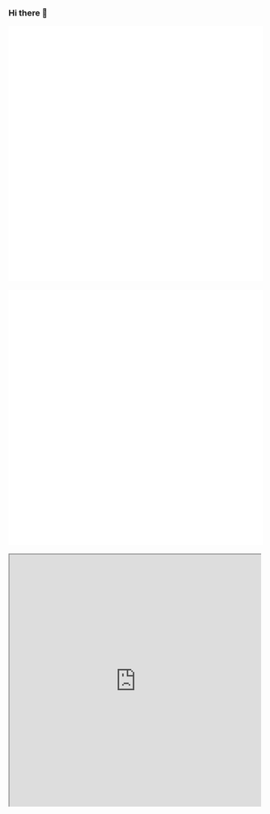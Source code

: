 ### Hi there 👋

<!--
**wis/wis** is a ✨ _special_ ✨ repository because its `README.md` (this file) appears on your GitHub profile.

Here are some ideas to get you started:

- 🔭 I’m currently working on ...
- 🌱 I’m currently learning ...
- 👯 I’m looking to collaborate on ...
- 🤔 I’m looking for help with ...
- 💬 Ask me about ...
- 📫 How to reach me: ...
- 😄 Pronouns: ...
- ⚡ Fun fact: ...
-->


![Alt text](https://raw.githubusercontent.com/wis/wis/73917fa58f7829dcf44b43585bfa68f32a5b1474/svgtest.svg?sanitize=true)

![Alt text](https://raw.githubusercontent.com/wis/wis/73917fa58f7829dcf44b43585bfa68f32a5b1474/svgtest.svg)

<svg width="500" height="500" xmlns="http://www.w3.org/2000/svg" xmlns:xhtml="http://www.w3.org/1999/xhtml">
  <foreignObject width="100%" height="100%">
    <body xmlns="http://www.w3.org/1999/xhtml">
      <iframe src="https://example.com" width="100%" height="100%"></iframe>
    </body>
  </foreignObject>
</svg>
